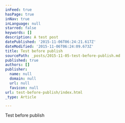 ```yaml
---
inFeed: true
hasPage: true
inNav: true
inLanguage: null
starred: false
keywords: []
description: A test post
datePublished: '2015-11-06T06:24:21.617Z'
dateModified: '2015-11-06T06:24:09.673Z'
title: Test before publish
sourcePath: _posts/2015-11-05-test-before-publish.md
published: true
authors: []
publisher:
  name: null
  domain: null
  url: null
  favicon: null
url: test-before-publish/index.html
_type: Article

---
```

Test before publish